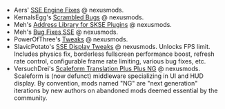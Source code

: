 - Aers' [SSE Engine Fixes](https://www.nexusmods.com/skyrimspecialedition/mods/17230) @ nexusmods.
- KernalsEgg's [Scrambled Bugs](https://www.nexusmods.com/skyrimspecialedition/mods/43532) @ nexusmods.
- Meh's [Address Library for SKSE Plugins](https://www.nexusmods.com/skyrimspecialedition/mods/32444) @ nexusmods.
- Meh's [Bug Fixes SSE](https://www.nexusmods.com/skyrimspecialedition/mods/33261) @ nexusmods.
- PowerOfThree's [Tweaks](https://www.nexusmods.com/skyrimspecialedition/mods/51073) @ nexusmods.
- SlavicPotato's [SSE Display Tweaks](https://www.nexusmods.com/skyrimspecialedition/mods/34705) @ nexusmods. Unlocks FPS limit. Includes physics fix, borderless fullscreen performance boost, refresh rate control, configurable frame rate limiting, various bug fixes, etc.
- VersuchDrei's [Scaleform Translation Plus Plus NG](https://www.nexusmods.com/skyrimspecialedition/mods/77359) @ nexusmods. Scaleform is (now defunct) middleware specializing in UI and HUD display. By convention, mods named "NG" are "next generation" iterations by new authors on abandoned mods deemed essential by the community.